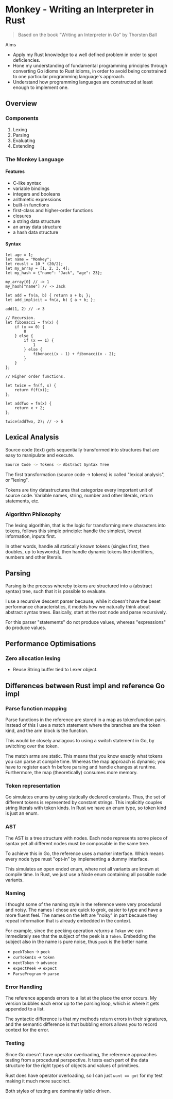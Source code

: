 # Monkey - Writing an Interpreter in Rust

> Based on the book "Writing an Interpreter in Go" by Thorsten Ball

Aims

- Apply my Rust knowledge to a well defined problem in order to spot deficiencies.
- Hone my understanding of fundamental programming principles through converting Go idioms to Rust idioms, in order to avoid being constrained to one particular programming language's approach.
- Understand how programming languages are constructed at least enough to implement one.

## Overview

### Components

1. Lexing
1. Parsing
1. Evaluating
1. Extending

### The Monkey Language

#### Features

- C-like syntax
- variable bindings
- integers and booleans
- arithmetic expressions
- built-in functions
- first-class and higher-order functions
- closures
- a string data structure
- an array data structure
- a hash data structure

#### Syntax

```monkey
let age = 1;
let name = "Monkey";
let reuslt = 10 * (20/2);
let my_array = [1, 2, 3, 4];
let my_hash = {"name": "Jack", "age": 23};

my_array[0] // -> 1
my_hash["name"] // -> Jack

let add = fn(a, b) { return a + b; };
let add_implicit = fn(a, b) { a + b; };

add(1, 2) // -> 3

// Recursion.
let fibonacci = fn(x) {
    if (x == 0) {
        0
    } else {
        if (x == 1) {
            1
        } else {
            fibonacci(x - 1) + fibonacci(x - 2);
        }
    }
};

// Higher order functions.

let twice = fn(f, x) {
    return f(f(x));
};

let addTwo = fn(x) {
    return x + 2;
};

twice(addTwo, 2); // -> 6
```

## Lexical Analysis

Source code (text) gets sequentially transformed into structures that are easy to manipulate and execute.

```sh
Source Code -> Tokens -> Abstract Syntax Tree
```

The first transformation (source code -> tokens) is called "lexical analysis", or "lexing".

Tokens are tiny datastructures that categorize every important unit of source code. Variable names, string, number and other literals, return statements, etc.

### Algorithm Philosophy

The lexing algorithim, that is the logic for transforming mere characters into tokens, follows this simple principle: handle the simplest, lowest information, inputs first.

In other words, handle all statically known tokens (singles first, then doubles, up to keywords), then handle dynamic tokens like identifiers, numbers and other literals.

## Parsing

Parsing is the process whereby tokens are structured into a (abstract syntax) tree, such that it is possible to evaluate.

I use a recursive descent parser because, while it doesn't have the beset performance characteristics, it models how we naturally think about abstract syntax trees. Basically, start at the root node and parse recursively.

For this parser "statements" do not produce values, whereas "expressions" do produce values.

## Performance Optimisations

### Zero allocation lexing

- Reuse String buffer tied to Lexer object.

## Differences between Rust impl and reference Go impl

### Parse function mapping

Parse functions in the reference are stored in a map as token:function pairs.
Instead of this I use a match statement where the branches are the token kind,
and the arm block is the function.

This would be closely analagous to using a switch statement in Go, by switching
over the token.

The match arms are static. This means that you know exactly what tokens you can
parse at compile time. Whereas the map approach is dynamic; you have to register
each fn before parsing and handle changes at runtime. Furthermore, the map 
(theoretically) consumes more memory. 

### Token representation

Go simulates enums by using statically declared constants. Thus, the set of different tokens is represented by constant strings. This implicitly couples string literals with token kinds. In Rust we have an enum type, so token kind is just an enum. 

### AST

The AST is a tree structure with nodes. Each node represents some piece of syntax yet all different nodes must be composable in the same tree.

To achieve this in Go, the reference uses a marker interface. Which means every node type must "opt-in" by implementing a dummy interface.

This simulates an open ended enum, where not all variants are known at compile time. In Rust, we just use a Node enum containing all possible node variants.

### Naming

I thought some of the naming style in the reference were very procedural and noisy. The names I chose are quick to grok, easier to type and have a more fluent feel. The names on the left are "noisy" in part because they repeat information that is already embedded in the context. 

For example, since the peeking operation _returns_ a `Token` we can immediately see that the subject of the peek is a `Token`. Embedding the subject also in the name is pure noise, thus `peek` is the better name.

- `peekToken` -> `peek`
- `curTokenIs` -> `token`
- `nextToken` -> `advance`
- `expectPeek` -> `expect`
- `ParseProgram` -> `parse`


### Error Handling

The reference appends errors to a list at the place the error occurs.
My version bubbles each error up to the parsing loop, which is where it gets appended to a list. 

The syntactic difference is that my methods return errors in their signatures, and the semantic difference is that bubbling errors allows you to record context for the error. 


### Testing 

Since Go doesn't have operator overloading, the reference approaches testing from a procedural perspective. It tests each part of the data structure for the right types of objects and values of primitives.

Rust does have operator overloading, so I can just `want == got` for my test making it much more succinct. 

Both styles of testing are dominantly table driven. 